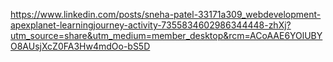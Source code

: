https://www.linkedin.com/posts/sneha-patel-33171a309_webdevelopment-apexplanet-learningjourney-activity-7355834602986344448-zhXj?utm_source=share&utm_medium=member_desktop&rcm=ACoAAE6YOlUBYO8AUsjXcZ0FA3Hw4mdOo-bS5D
